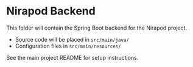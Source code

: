 # Nirapod Backend

This folder will contain the Spring Boot backend for the Nirapod project.

- Source code will be placed in `src/main/java/`
- Configuration files in `src/main/resources/`

See the main project README for setup instructions.
